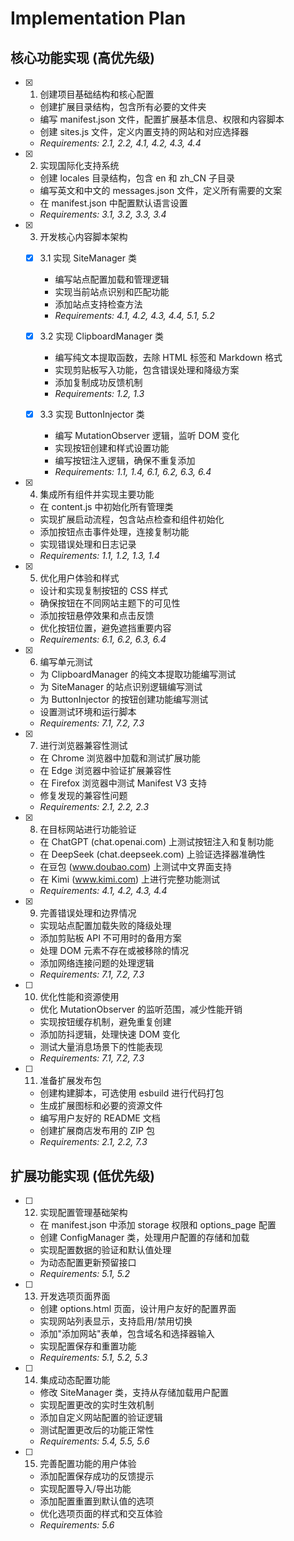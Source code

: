 # Implementation Plan

## 核心功能实现 (高优先级)

- [x] 1. 创建项目基础结构和核心配置
  - 创建扩展目录结构，包含所有必要的文件夹
  - 编写 manifest.json 文件，配置扩展基本信息、权限和内容脚本
  - 创建 sites.js 文件，定义内置支持的网站和对应选择器
  - _Requirements: 2.1, 2.2, 4.1, 4.2, 4.3, 4.4_

- [x] 2. 实现国际化支持系统
  - 创建 locales 目录结构，包含 en 和 zh_CN 子目录
  - 编写英文和中文的 messages.json 文件，定义所有需要的文案
  - 在 manifest.json 中配置默认语言设置
  - _Requirements: 3.1, 3.2, 3.3, 3.4_

- [x] 3. 开发核心内容脚本架构
  - [x] 3.1 实现 SiteManager 类
    - 编写站点配置加载和管理逻辑
    - 实现当前站点识别和匹配功能
    - 添加站点支持检查方法
    - _Requirements: 4.1, 4.2, 4.3, 4.4, 5.1, 5.2_

  - [x] 3.2 实现 ClipboardManager 类
    - 编写纯文本提取函数，去除 HTML 标签和 Markdown 格式
    - 实现剪贴板写入功能，包含错误处理和降级方案
    - 添加复制成功反馈机制
    - _Requirements: 1.2, 1.3_

  - [x] 3.3 实现 ButtonInjector 类
    - 编写 MutationObserver 逻辑，监听 DOM 变化
    - 实现按钮创建和样式设置功能
    - 编写按钮注入逻辑，确保不重复添加
    - _Requirements: 1.1, 1.4, 6.1, 6.2, 6.3, 6.4_

- [x] 4. 集成所有组件并实现主要功能
  - 在 content.js 中初始化所有管理类
  - 实现扩展启动流程，包含站点检查和组件初始化
  - 添加按钮点击事件处理，连接复制功能
  - 实现错误处理和日志记录
  - _Requirements: 1.1, 1.2, 1.3, 1.4_

- [x] 5. 优化用户体验和样式
  - 设计和实现复制按钮的 CSS 样式
  - 确保按钮在不同网站主题下的可见性
  - 添加按钮悬停效果和点击反馈
  - 优化按钮位置，避免遮挡重要内容
  - _Requirements: 6.1, 6.2, 6.3, 6.4_

- [x] 6. 编写单元测试
  - 为 ClipboardManager 的纯文本提取功能编写测试
  - 为 SiteManager 的站点识别逻辑编写测试
  - 为 ButtonInjector 的按钮创建功能编写测试
  - 设置测试环境和运行脚本
  - _Requirements: 7.1, 7.2, 7.3_

- [x] 7. 进行浏览器兼容性测试
  - 在 Chrome 浏览器中加载和测试扩展功能
  - 在 Edge 浏览器中验证扩展兼容性
  - 在 Firefox 浏览器中测试 Manifest V3 支持
  - 修复发现的兼容性问题
  - _Requirements: 2.1, 2.2, 2.3_

- [x] 8. 在目标网站进行功能验证
  - 在 ChatGPT (chat.openai.com) 上测试按钮注入和复制功能
  - 在 DeepSeek (chat.deepseek.com) 上验证选择器准确性
  - 在豆包 (www.doubao.com) 上测试中文界面支持
  - 在 Kimi (www.kimi.com) 上进行完整功能测试
  - _Requirements: 4.1, 4.2, 4.3, 4.4_

- [x] 9. 完善错误处理和边界情况
  - 实现站点配置加载失败的降级处理
  - 添加剪贴板 API 不可用时的备用方案
  - 处理 DOM 元素不存在或被移除的情况
  - 添加网络连接问题的处理逻辑
  - _Requirements: 7.1, 7.2, 7.3_

- [ ] 10. 优化性能和资源使用
  - 优化 MutationObserver 的监听范围，减少性能开销
  - 实现按钮缓存机制，避免重复创建
  - 添加防抖逻辑，处理快速 DOM 变化
  - 测试大量消息场景下的性能表现
  - _Requirements: 7.1, 7.2, 7.3_

- [ ] 11. 准备扩展发布包
  - 创建构建脚本，可选使用 esbuild 进行代码打包
  - 生成扩展图标和必要的资源文件
  - 编写用户友好的 README 文档
  - 创建扩展商店发布用的 ZIP 包
  - _Requirements: 2.1, 2.2, 7.3_

## 扩展功能实现 (低优先级)

- [ ] 12. 实现配置管理基础架构
  - 在 manifest.json 中添加 storage 权限和 options_page 配置
  - 创建 ConfigManager 类，处理用户配置的存储和加载
  - 实现配置数据的验证和默认值处理
  - 为动态配置更新预留接口
  - _Requirements: 5.1, 5.2_

- [ ] 13. 开发选项页面界面
  - 创建 options.html 页面，设计用户友好的配置界面
  - 实现网站列表显示，支持启用/禁用切换
  - 添加"添加网站"表单，包含域名和选择器输入
  - 实现配置保存和重置功能
  - _Requirements: 5.1, 5.2, 5.3_

- [ ] 14. 集成动态配置功能
  - 修改 SiteManager 类，支持从存储加载用户配置
  - 实现配置更改的实时生效机制
  - 添加自定义网站配置的验证逻辑
  - 测试配置更改后的功能正常性
  - _Requirements: 5.4, 5.5, 5.6_

- [ ] 15. 完善配置功能的用户体验
  - 添加配置保存成功的反馈提示
  - 实现配置导入/导出功能
  - 添加配置重置到默认值的选项
  - 优化选项页面的样式和交互体验
  - _Requirements: 5.6_